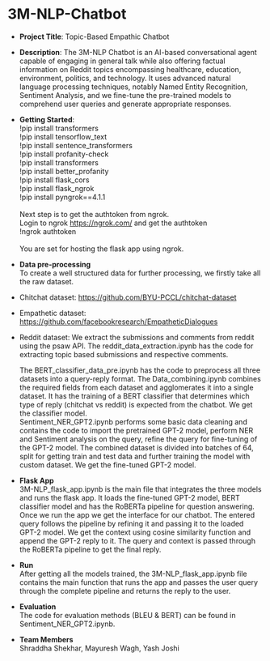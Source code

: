 # 3M-NLP-Chatbot

* **Project Title**: Topic-Based Empathic Chatbot
* **Description**:  The 3M-NLP Chatbot is an AI-based conversational agent capable of engaging in general talk while also offering factual information on Reddit topics encompassing healthcare, education, environment, politics, and technology. It uses advanced natural language processing techniques, notably Named Entity Recognition, Sentiment Analysis, and we fine-tune the pre-trained models to comprehend user queries and generate appropriate responses.
* **Getting Started**: <br />
!pip install transformers <br />
!pip install tensorflow_text <br />
!pip install sentence_transformers <br />
!pip install profanity-check <br />
!pip install transformers <br />
!pip install better_profanity <br />
!pip install flask_cors <br />
!pip install flask_ngrok <br />
!pip install pyngrok==4.1.1 <br /> <br />
Next step is to get the authtoken from ngrok.<br />
Login to ngrok https://ngrok.com/ and get the authtoken <br />
!ngrok authtoken <authtoken> <br /> <br />
You are set for hosting the flask app using ngrok.

* **Data pre-processing** <br />
To create a well structured data for further processing, we firstly take all the raw dataset.
- Chitchat dataset: https://github.com/BYU-PCCL/chitchat-dataset
- Empathetic dataset: https://github.com/facebookresearch/EmpatheticDialogues
- Reddit dataset: We extract the submissions and comments from reddit using the psaw API. The reddit_data_extraction.ipynb has the code for extracting topic based submissions and respective comments. <br/>

  The BERT_classifier_data_pre.ipynb has the code to preprocess all three datasets into a query-reply format. The Data_combining.ipynb combines the required fields from each dataset and agglomerates it into a single dataset. It has the training of a BERT classifier that determines which type of reply (chitchat vs reddit) is expected from the chatbot. We get the classifier model. <br />
Sentiment_NER_GPT2.ipynb performs some basic data cleaning and contains the code to import the pretrained GPT-2 model, perform NER and Sentiment analysis on the query, refine the query for fine-tuning of the GPT-2 model. The combined dataset is divided into batches of 64, split for getting train and test data and further training the model with custom dataset. We get the fine-tuned GPT-2 model.

* **Flask App** <br />
3M-NLP_flask_app.ipynb is the main file that integrates the three models and runs the flask app. It loads the fine-tuned GPT-2 model, BERT classifier model and has the RoBERTa pipeline for question answering. Once we run the app we get the interface for our chatbot. The entered query follows the pipeline by refining it and passing it to the loaded GPT-2 model. We get the context using cosine similarity function and append the GPT-2 reply to it. The query and context is passed through the RoBERTa pipeline to get the final reply.

* **Run** <br />
After getting all the models trained, the 3M-NLP_flask_app.ipynb file contains the main function that runs the app and passes the user query through the complete pipeline and returns the reply to the user.
  
* **Evaluation** <br />
The code for evaluation methods (BLEU & BERT) can be found in Sentiment_NER_GPT2.ipynb.
  
* **Team Members** <br />
Shraddha Shekhar,
Mayuresh Wagh,
Yash Joshi



